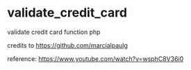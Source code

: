 # validate_credit_card
validate credit card function php

credits to https://github.com/marcialpaulg

reference:
https://www.youtube.com/watch?v=wsphC8V36i0
